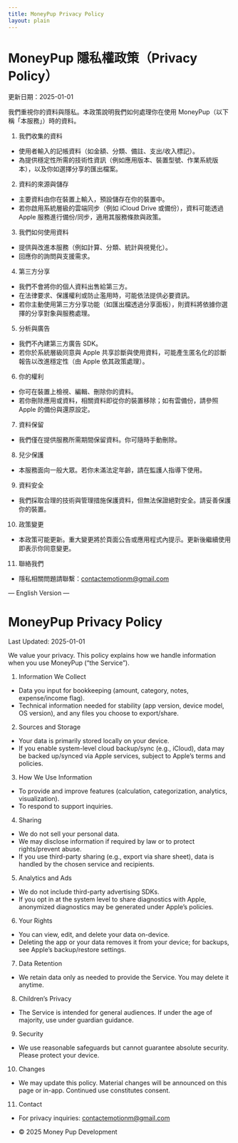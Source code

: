 ```yaml
---
title: MoneyPup Privacy Policy
layout: plain
---
```


# MoneyPup 隱私權政策（Privacy Policy）

更新日期：2025-01-01

我們重視你的資料與隱私。本政策說明我們如何處理你在使用 MoneyPup（以下稱「本服務」）時的資料。

1. 我們收集的資料
- 使用者輸入的記帳資料（如金額、分類、備註、支出/收入標記）。
- 為提供穩定性所需的技術性資訊（例如應用版本、裝置型號、作業系統版本），以及你如選擇分享的匯出檔案。

2. 資料的來源與儲存
- 主要資料由你在裝置上輸入，預設儲存在你的裝置中。
- 若你啟用系統層級的雲端同步（例如 iCloud Drive 或備份），資料可能透過 Apple 服務進行備份/同步，適用其服務條款與政策。

3. 我們如何使用資料
- 提供與改進本服務（例如計算、分類、統計與視覺化）。
- 回應你的詢問與支援需求。

4. 第三方分享
- 我們不會將你的個人資料出售給第三方。
- 在法律要求、保護權利或防止濫用時，可能依法提供必要資訊。
- 若你主動使用第三方分享功能（如匯出檔透過分享面板），則資料將依據你選擇的分享對象與服務處理。

5. 分析與廣告
- 我們不內建第三方廣告 SDK。
- 若你於系統層級同意與 Apple 共享診斷與使用資料，可能產生匿名化的診斷報告以改進穩定性（由 Apple 依其政策處理）。

6. 你的權利
- 你可在裝置上檢視、編輯、刪除你的資料。
- 若你刪除應用或資料，相關資料即從你的裝置移除；如有雲備份，請參照 Apple 的備份與還原設定。

7. 資料保留
- 我們僅在提供服務所需期間保留資料。你可隨時手動刪除。

8. 兒少保護
- 本服務面向一般大眾。若你未滿法定年齡，請在監護人指導下使用。

9. 資料安全
- 我們採取合理的技術與管理措施保護資料，但無法保證絕對安全。請妥善保護你的裝置。

10. 政策變更
- 本政策可能更新。重大變更將於頁面公告或應用程式內提示。更新後繼續使用即表示你同意變更。

11. 聯絡我們
- 隱私相關問題請聯繫：contactemotionm@gmail.com

— English Version —

# MoneyPup Privacy Policy

Last Updated: 2025-01-01

We value your privacy. This policy explains how we handle information when you use MoneyPup (“the Service”).

1. Information We Collect
- Data you input for bookkeeping (amount, category, notes, expense/income flag).
- Technical information needed for stability (app version, device model, OS version), and any files you choose to export/share.

2. Sources and Storage
- Your data is primarily stored locally on your device.
- If you enable system-level cloud backup/sync (e.g., iCloud), data may be backed up/synced via Apple services, subject to Apple’s terms and policies.

3. How We Use Information
- To provide and improve features (calculation, categorization, analytics, visualization).
- To respond to support inquiries.

4. Sharing
- We do not sell your personal data.
- We may disclose information if required by law or to protect rights/prevent abuse.
- If you use third-party sharing (e.g., export via share sheet), data is handled by the chosen service and recipients.

5. Analytics and Ads
- We do not include third-party advertising SDKs.
- If you opt in at the system level to share diagnostics with Apple, anonymized diagnostics may be generated under Apple’s policies.

6. Your Rights
- You can view, edit, and delete your data on-device.
- Deleting the app or your data removes it from your device; for backups, see Apple’s backup/restore settings.

7. Data Retention
- We retain data only as needed to provide the Service. You may delete it anytime.

8. Children’s Privacy
- The Service is intended for general audiences. If under the age of majority, use under guardian guidance.

9. Security
- We use reasonable safeguards but cannot guarantee absolute security. Please protect your device.

10. Changes
- We may update this policy. Material changes will be announced on this page or in-app. Continued use constitutes consent.

11. Contact
- For privacy inquiries: contactemotionm@gmail.com

- © 2025 Money Pup Development
